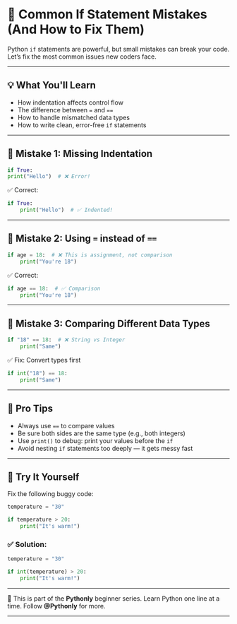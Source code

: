 # 🛑 Common If Statement Mistakes (And How to Fix Them)

Python `if` statements are powerful, but small mistakes can break your code.
Let’s fix the most common issues new coders face.

---

## 💡 What You'll Learn

* How indentation affects control flow
* The difference between `=` and `==`
* How to handle mismatched data types
* How to write clean, error-free `if` statements

---

## 🧨 Mistake 1: Missing Indentation

```python
if True:
print("Hello")  # ❌ Error!
```

✅ Correct:

```python
if True:
    print("Hello")  # ✅ Indented!
```

---

## 🧨 Mistake 2: Using `=` instead of `==`

```python
if age = 18:  # ❌ This is assignment, not comparison
    print("You're 18")
```

✅ Correct:

```python
if age == 18:  # ✅ Comparison
    print("You're 18")
```

---

## 🧨 Mistake 3: Comparing Different Data Types

```python
if "18" == 18:  # ❌ String vs Integer
    print("Same")
```

✅ Fix: Convert types first

```python
if int("18") == 18:
    print("Same")
```

---

## 📌 Pro Tips

* Always use `==` to compare values
* Be sure both sides are the same type (e.g., both integers)
* Use `print()` to debug: print your values before the `if`
* Avoid nesting `if` statements too deeply — it gets messy fast

---

## 🧪 Try It Yourself

Fix the following buggy code:

```python
temperature = "30"

if temperature > 20:
    print("It's warm!")
```

### ✅ Solution:

```python
temperature = "30"

if int(temperature) > 20:
    print("It's warm!")
```

---

🐍 This is part of the **Pythonly** beginner series.
Learn Python one line at a time. Follow **@Pythonly** for more.

---


